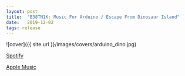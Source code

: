 ```yaml
---
layout: post
title:  "B38TN1K: Music For Arduino / Escape From Dinosaur Island"
date:   2019-12-02
tags: release
---
```

![cover]({{ site.url }}/images/covers/arduino_dino.jpg)

<a href="https://open.spotify.com/album/6CH1TuhEesRlc01AGGA5bh?si=wn0S2uHuQy-15r_n52coVw"> Spotify</a>
<div></div>
<a href="https://music.apple.com/us/album/music-for-arduino-escape-from-dinosaur-island-ep/1489620689"> Apple Music</a>
